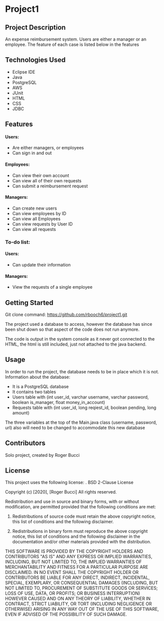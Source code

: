 # Project1
## Project Description
An expense reimbursement system. Users are either a manager or an employee. The feature of each case is listed below in the features

## Technologies Used
* Eclipse IDE
* Java
* PostgreSQL
* AWS
* JUnit
* HTML
* CSS
* JDBC

## Features
#### Users:
* Are either managers, or employees
* Can sign in and out

#### Employees:
* Can view their own account
* Can view all of their own requests
* Can submit a reimbursement request

#### Managers:
* Can create new users
* Can view employees by ID
* Can view all Employees
* Can view requests by User ID
* Can view all requests

### To-do list:
#### Users:
* Can update their information

#### Managers:
* View the requests of a single employee


## Getting Started
Git clone command: https://github.com/rbooch6/project1.git

The project used a database to access, however the database has since been shut down so that aspect of the code does not run anymore.

The code is output in the system console as it never got connected to the HTML, the html is still included, just not attached to the java backend.

## Usage
In order to run the project, the database needs to be in place which it is not. Information about the database:
* It is a PostgreSQL database
* It contains two tables
* Users table with (int user_id, varchar username, varchar password, boolean is_manager, float money_in_account)
* Requests table with (int user_id, long reqiest_id, boolean pending, long amount)

The three variables at the top of the Main.java class (username, password, url) also will need to be changed to accommodate this new database

## Contributors
Solo project, created by Roger Bucci

## License
This project uses the following license: <BSD>.
BSD 2-Clause License

Copyright (c) [2020], [Roger Bucci]
All rights reserved.

Redistribution and use in source and binary forms, with or without
modification, are permitted provided that the following conditions are met:

1. Redistributions of source code must retain the above copyright notice, this
   list of conditions and the following disclaimer.

2. Redistributions in binary form must reproduce the above copyright notice,
   this list of conditions and the following disclaimer in the documentation
   and/or other materials provided with the distribution.

THIS SOFTWARE IS PROVIDED BY THE COPYRIGHT HOLDERS AND CONTRIBUTORS "AS IS"
AND ANY EXPRESS OR IMPLIED WARRANTIES, INCLUDING, BUT NOT LIMITED TO, THE
IMPLIED WARRANTIES OF MERCHANTABILITY AND FITNESS FOR A PARTICULAR PURPOSE ARE
DISCLAIMED. IN NO EVENT SHALL THE COPYRIGHT HOLDER OR CONTRIBUTORS BE LIABLE
FOR ANY DIRECT, INDIRECT, INCIDENTAL, SPECIAL, EXEMPLARY, OR CONSEQUENTIAL
DAMAGES (INCLUDING, BUT NOT LIMITED TO, PROCUREMENT OF SUBSTITUTE GOODS OR
SERVICES; LOSS OF USE, DATA, OR PROFITS; OR BUSINESS INTERRUPTION) HOWEVER
CAUSED AND ON ANY THEORY OF LIABILITY, WHETHER IN CONTRACT, STRICT LIABILITY,
OR TORT (INCLUDING NEGLIGENCE OR OTHERWISE) ARISING IN ANY WAY OUT OF THE USE
OF THIS SOFTWARE, EVEN IF ADVISED OF THE POSSIBILITY OF SUCH DAMAGE.
